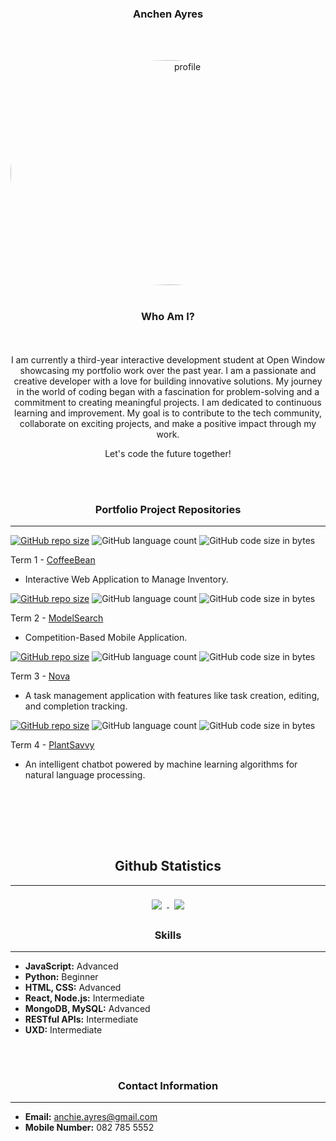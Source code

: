 <div align="center">
  
### Anchen Ayres

<br></br>

<img src="https://github.com/anchenayres/anchenAyres/assets/91013859/c93fce9f-b600-4396-9529-d7a981838af9" alt="profile" style="border-radius: 50%; width: 550px; height: 360px; object-fit: cover;">
<br></br>

### Who Am I?
<br></br>
I am currently a third-year interactive development student at Open Window showcasing my portfolio work over the past year. I am a passionate and creative developer with a love for building innovative solutions. My journey in the world of coding began with a fascination for problem-solving and a commitment to creating meaningful projects. I am dedicated to continuous learning and improvement. My goal is to contribute to the tech community, collaborate on exciting projects, and make a positive impact through my work.

Let's code the future together!

</div>

<br></br>

<div align="center">
  
### Portfolio Project Repositories
---
</div>

[![GitHub repo size](https://img.shields.io/github/repo-size/anchenayres/termOneProject)](https://github.com/anchenayres/termOneProject)
![GitHub language count](https://img.shields.io/github/languages/count/anchenayres/termOneProject)
![GitHub code size in bytes](https://img.shields.io/github/languages/code-size/anchenayres/termOneProject)

 Term 1 - [CoffeeBean](https://github.com/anchenayres/termOneProject.git)

- Interactive Web Application to Manage Inventory.

[![GitHub repo size](https://img.shields.io/github/repo-size/anchenayres/termTwoProject_2023)](https://github.com/anchenayres/termTwoProject_2023)
![GitHub language count](https://img.shields.io/github/languages/count/anchenayres/termTwoProject_2023)
![GitHub code size in bytes](https://img.shields.io/github/languages/code-size/anchenayres/termTwoProject_2023)

 Term 2 - [ModelSearch](https://github.com/anchenayres/termTwoProject_2023.git)

- Competition-Based Mobile Application.


[![GitHub repo size](https://img.shields.io/github/repo-size/xviovx/Nova)](https://github.com/xviovx/Nova)
![GitHub language count](https://img.shields.io/github/languages/count/xviovx/Nova)
![GitHub code size in bytes](https://img.shields.io/github/languages/code-size/xviovx/Nova)

 Term 3 - [Nova](https://github.com/xviovx/Nova.git)

- A task management application with features like task creation, editing, and completion tracking.


[![GitHub repo size](https://img.shields.io/github/repo-size/anchenayres/PlantSavvy)](https://github.com/anchenayres/PlantSavvy)
![GitHub language count](https://img.shields.io/github/languages/count/anchenayres/PlantSavvy)
![GitHub code size in bytes](https://img.shields.io/github/languages/code-size/anchenayres/PlantSavvy)

 Term 4 - [PlantSavvy](https://github.com/anchenayres/PlantSavvy.git)

- An intelligent chatbot powered by machine learning algorithms for natural language processing.

<br></br>

<div align="center">

<br></br>

## Github Statistics

---

<a href="https://github.com/anchenayres">
  <img align="center" style="margin:0.5rem" src="https://github-readme-stats.vercel.app/api/top-langs/?username=anchenayres&show_icons=true&theme=transparent" />
</a>

<a href="https://github.com/anchenayres">
  <img align="center" style="margin:0.5rem" src="https://github-readme-stats.vercel.app/api?username=anchenayres&show_icons=true&theme=transparent" />

</a>
  
### Skills

---

</div>

- **JavaScript:** Advanced
- **Python:** Beginner
- **HTML, CSS:** Advanced
- **React, Node.js:** Intermediate
- **MongoDB, MySQL:** Advanced
- **RESTful APIs:** Intermediate
- **UXD:** Intermediate

<br></br>

<div align="center">
  
### Contact Information

--- 

</div>

- **Email:** anchie.ayres@gmail.com
- **Mobile Number:** 082 785 5552

<!--
**anchenayres/anchenAyres** is a ✨ _special_ ✨ repository because its `README.md` (this file) appears on your GitHub profile.

Here are some ideas to get you started:

- 🔭 I’m currently working on ...
- 🌱 I’m currently learning ...
- 👯 I’m looking to collaborate on ...
- 🤔 I’m looking for help with ...
- 💬 Ask me about ...
- 📫 How to reach me: ...
- 😄 Pronouns: ...
- ⚡ Fun fact: ...
-->
